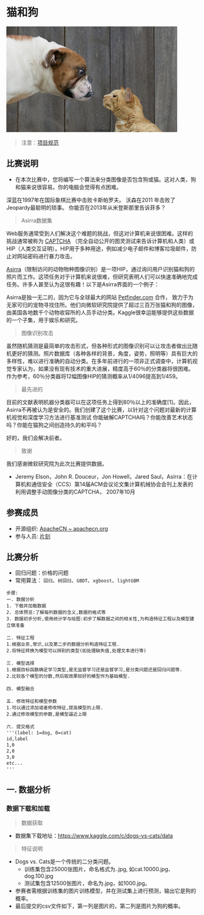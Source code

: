# **猫和狗**

![](/static/images/competitions/playground/dogs-vs-cats.jpg)

> 注意：[项目规范](/docs/kaggle-quickstart.md)

## 比赛说明

* 在本次比赛中，您将编写一个算法来分类图像是否包含狗或猫。这对人类，狗和猫来说很容易。你的电脑会觉得有点困难。

深蓝在1997年在国际象棋比赛中击败卡斯帕罗夫。
沃森在2011 年击败了Jeopardy最聪明的琐事。
你能否在2013年从米登斯那里告诉菲多？

> Asirra数据集

Web服务通常受到人们解决这个难题的挑战，但这对计算机来说很困难。这样的挑战通常被称为 [CAPTCHA](http://www.captcha.net/)  （完全自动公开的图灵测试来告诉计算机和人类）或HIP（人类交互证明）。HIP用于多种用途，例如减少电子邮件和博客垃圾邮件，防止对网站密码进行暴力攻击。

[Asirra](http://research.microsoft.com/en-us/um/redmond/projects/asirra/)（限制访问的动物物种图像识别）是一项HIP，通过询问用户识别猫和狗的照片而工作。这项任务对于计算机来说很难，但研究表明人们可以快速准确地完成任务。许多人甚至认为这很有趣！以下是Asirra界面的一个例子：

Asirra是独一无二的，因为它与全球最大的网站 [Petfinder.com](http://www.petfinder.com/) 合作，  致力于为无家可归的宠物寻找住所。他们向微软研究院提供了超过三百万张猫和狗的图像，由美国各地数千个动物收容所的人员手动分类。Kaggle很幸运能够提供这些数据的一个子集，用于娱乐和研究。 

> 图像识别攻击

虽然随机猜测是最简单的攻击形式，但各种形式的图像识别可以让攻击者做出比随机更好的猜测。照片数据库（各种各样的背景，角度，姿势，照明等）具有巨大的多样性，难以进行准确的自动分类。在多年前进行的一项非正式调查中，计算机视觉专家认为，如果没有现有技术的重大进展，精度高于60％的分类器将很困难。作为参考，60％分类器将12幅图像HIP的猜测概率从1/4096提高到1/459。

> 最先进的

目前的文献表明机器分类器可以在这项任务上得到80％以上的准确度[1]。因此，Asirra不再被认为是安全的。我们创建了这个比赛，以针对这个问题对最新的计算机视觉和深度学习方法进行基准测试 你能破解CAPTCHA吗？你能改善艺术状态吗？你能在猫狗之间创造持久的和平吗？

好的，我们会解决前者。 

> 致谢

我们感谢微软研究院为此次比赛提供数据。

* Jeremy Elson，John R. Douceur，Jon Howell，Jared Saul，Asirra：在计算机和通信安全（CCS）第14届ACM会议论文集计算机械协会会刊上发表的利用调整手动图像分类的CAPTCHA， 2007年10月

## 参赛成员

* 开源组织: [ApacheCN ~ apachecn.org](http://www.apachecn.org/)
* 参与人员: [片刻](https://github.com/jiangzhonglian)

## 比赛分析

* 回归问题：价格的问题
* 常用算法： `回归`、`树回归`、`GBDT`、`xgboost`、`lightGBM`

```
步骤:
一. 数据分析
1. 下载并加载数据
2. 总体预览:了解每列数据的含义,数据的格式等
3. 数据初步分析,使用统计学与绘图:初步了解数据之间的相关性,为构造特征工程以及模型建立做准备

二. 特征工程
1.根据业务,常识,以及第二步的数据分析构造特征工程.
2.将特征转换为模型可以辨别的类型(如处理缺失值,处理文本进行等)

三. 模型选择
1.根据目标函数确定学习类型,是无监督学习还是监督学习,是分类问题还是回归问题等.
2.比较各个模型的分数,然后取效果较好的模型作为基础模型.

四. 模型融合

五. 修改特征和模型参数
1.可以通过添加或者修改特征,提高模型的上限.
2.通过修改模型的参数,是模型逼近上限

六. 提交格式
'''(label: 1=dog, 0=cat)
id,label
1,0
2,0
3,0
etc...
'''
```

## 一. 数据分析

### 数据下载和加载

> 数据获取

* 数据集下载地址：<https://www.kaggle.com/c/dogs-vs-cats/data>

> 特征说明

* Dogs vs. Cats是一个传统的二分类问题。
    * 训练集包含25000张图片，命名格式为<category>.<num>.jpg, 如cat.10000.jpg、dog.100.jpg
    * 测试集包含12500张图片，命名为<num>.jpg，如1000.jpg。
* 参赛者需根据训练集的图片训练模型，并在测试集上进行预测，输出它是狗的概率。
* 最后提交的csv文件如下，第一列是图片的<num>，第二列是图片为狗的概率。

